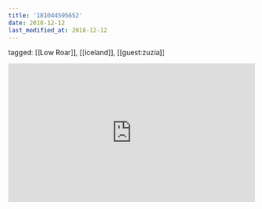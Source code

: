 ```yaml
---
title: '181044595652'
date: 2018-12-12
last_modified_at: 2018-12-12
---
```

tagged: [[Low Roar]], [[iceland]], [[guest:zuzia]]
<iframe allow="accelerometer; autoplay; clipboard-write; encrypted-media; gyroscope; picture-in-picture" allowfullscreen="" frameborder="0" height="281" id="youtube_iframe" src="https://www.youtube.com/embed/KnrGMHhnqrw?feature=oembed&amp;enablejsapi=1&amp;origin=https://safe.txmblr.com&amp;wmode=opaque" width="500"></iframe>